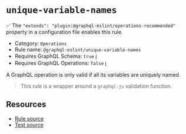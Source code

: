 # `unique-variable-names`

✅ The `"extends": "plugin:@graphql-eslint/operations-recommended"` property in a configuration file
enables this rule.

- Category: `Operations`
- Rule name: `@graphql-eslint/unique-variable-names`
- Requires GraphQL Schema: `true` [ℹ️](../../README.md#extended-linting-rules-with-graphql-schema)
- Requires GraphQL Operations: `false`
  [ℹ️](../../README.md#extended-linting-rules-with-siblings-operations)

A GraphQL operation is only valid if all its variables are uniquely named.

> This rule is a wrapper around a `graphql-js` validation function.

## Resources

- [Rule source](https://github.com/graphql/graphql-js/blob/main/src/validation/rules/UniqueVariableNamesRule.ts)
- [Test source](https://github.com/graphql/graphql-js/tree/main/src/validation/__tests__/UniqueVariableNamesRule-test.ts)
